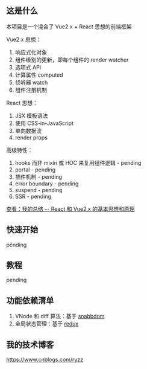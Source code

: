 ## 这是什么

本项目是一个混合了 Vue2.x + React 思想的前端框架

Vue2.x 思想：

1. 响应式化对象
2. 组件级别的更新，即每个组件的 render watcher
3. 选项式 API
4. 计算属性 computed
5. 侦听器 watch
6. 组件注册机制

React 思想：

1. JSX 模板语法
2. 使用 CSS-in-JavaScript
3. 单向数据流
4. render props

高级特性：

1. hooks 而非 mixin 或 HOC 来复用组件逻辑 - pending
2. portal - pending
3. 插件机制 - pending
4. error boundary - pending
5. suspend - pending
6. SSR - pending

[<span style="text-decoration: underline;">查看：我的总结 -- React 和 Vue2.x 的基本思想和原理</span>](/docs/React.vs.Vue.md)

## 快速开始

pending

## 教程

pending

## 功能依赖清单

1. VNode 和 diff 算法：基于 [snabbdom](https://github.com/snabbdom/snabbdom)
2. 全局状态管理：基于 [redux](https://github.com/reduxjs/redux)

## 我的技术博客

https://www.cnblogs.com/ryzz
